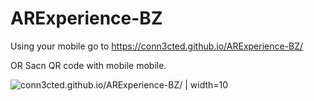 # ARExperience-BZ
Using your mobile go to https://conn3cted.github.io/ARExperience-BZ/

OR 
Sacn QR code with mobile mobile. 

![conn3cted.github.io/ARExperience-BZ/ | width=10](https://conn3cted.github.io/ARExperience-BZ/qr.png "conn3cted.github.io/ARExperience-BZ/")
